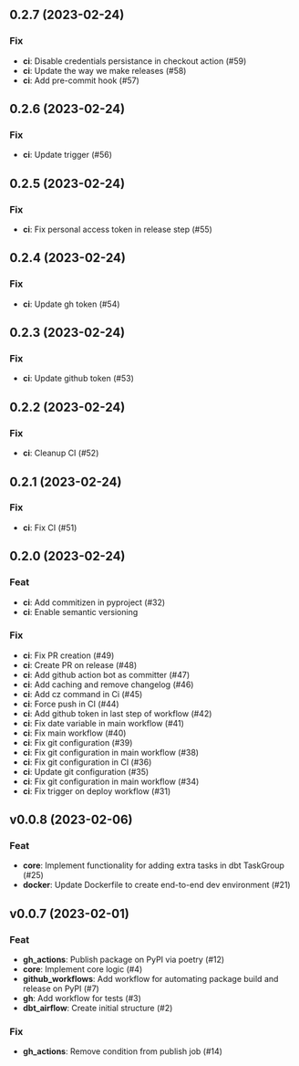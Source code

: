 ## 0.2.7 (2023-02-24)

### Fix

- **ci**: Disable credentials persistance in checkout action (#59)
- **ci**: Update the way we make releases (#58)
- **ci**: Add pre-commit hook (#57)

## 0.2.6 (2023-02-24)

### Fix

- **ci**: Update trigger (#56)

## 0.2.5 (2023-02-24)

### Fix

- **ci**: Fix personal access token in release step (#55)

## 0.2.4 (2023-02-24)

### Fix

- **ci**: Update gh token (#54)

## 0.2.3 (2023-02-24)

### Fix

- **ci**: Update github token (#53)

## 0.2.2 (2023-02-24)

### Fix

- **ci**: Cleanup CI (#52)

## 0.2.1 (2023-02-24)

### Fix

- **ci**: Fix CI (#51)

## 0.2.0 (2023-02-24)

### Feat

- **ci**: Add commitizen in pyproject (#32)
- **ci**: Enable semantic versioning

### Fix

- **ci**: Fix PR creation (#49)
- **ci**: Create PR on release (#48)
- **ci**: Add github action bot as committer (#47)
- **ci**: Add caching and remove changelog (#46)
- **ci**: Add cz command in Ci (#45)
- **ci**: Force push in CI (#44)
- **ci**: Add github token in last step of workflow (#42)
- **ci**: Fix date variable in main workflow (#41)
- **ci**: Fix main workflow (#40)
- **ci**: Fix git configuration (#39)
- **ci**: Fix git configuration in main workflow (#38)
- **ci**: Fix git configuration in CI (#36)
- **ci**: Update git configuration (#35)
- **ci**: Fix git configuration in main workflow (#34)
- **ci**: Fix trigger on deploy workflow (#31)

## v0.0.8 (2023-02-06)

### Feat

- **core**: Implement functionality for adding extra tasks in dbt TaskGroup (#25)
- **docker**: Update Dockerfile to create end-to-end dev environment (#21)

## v0.0.7 (2023-02-01)

### Feat

- **gh_actions**: Publish package on PyPI via poetry (#12)
- **core**: Implement core logic  (#4)
- **github_workflows**: Add workflow for automating package build and release on PyPI (#7)
- **gh**: Add workflow for tests (#3)
- **dbt_airflow**: Create initial structure (#2)

### Fix

- **gh_actions**: Remove condition from publish job (#14)
